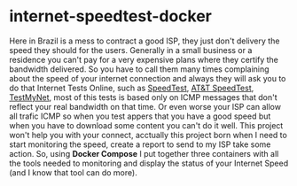# internet-speedtest-docker
Here in Brazil is a mess to contract a good ISP, they just don't delivery the speed they should for the users. Generally in a small business or a residence you can't pay for a very expensive plans where they certify the bandwidth delivered. So you have to call them many times complaining about the speed of your internet connection and always they will ask you to do that Internet Tests Online, such as [SpeedTest](http://www.speedtest.net), [AT&T SpeedTest](http://www.att.com/speedtest/), [TestMyNet](http://testmy.net), most of this tests is based only on ICMP messages that don't reflect your real bandwidth on that time. Or even worse your ISP can allow all trafic ICMP so when you test appers that you have a good speed but when you have to download some content you can't do it well.
This project won't help you with your connect, acctually this project born when I need to start monitoring the speed, create a report to send to my ISP take some action. So, using **Docker Compose** I put together three containers with all the tools needed to monitoring and display the status of your Internet Speed (and I know that tool can do more).  
